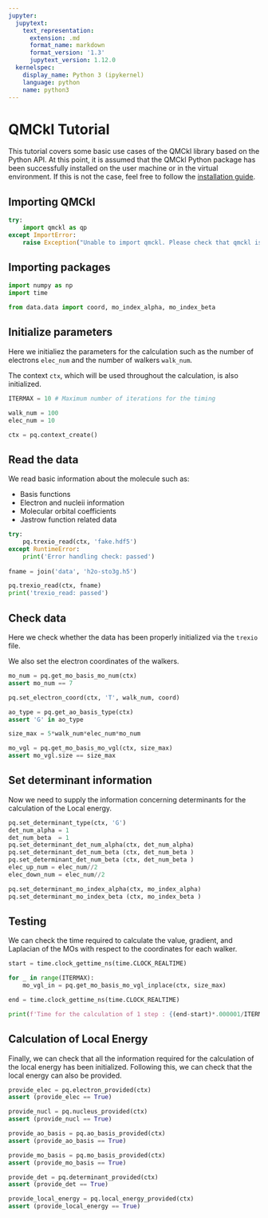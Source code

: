 ```yaml
---
jupyter:
  jupytext:
    text_representation:
      extension: .md
      format_name: markdown
      format_version: '1.3'
      jupytext_version: 1.12.0
  kernelspec:
    display_name: Python 3 (ipykernel)
    language: python
    name: python3
---
```



# QMCkl Tutorial


This tutorial covers some basic use cases of the QMCkl library based on the Python API. 
At this point, it is assumed that the QMCkl Python package has been successfully installed on the user machine 
or in the virtual environment. If this is not the case, feel free to follow the [installation guide](https://github.com/TREX-CoE/qmckl/blob/master/python/README.md).

## Importing QMCkl

```python
try:
    import qmckl as qp
except ImportError:
    raise Exception("Unable to import qmckl. Please check that qmckl is properly installed.")
```

## Importing packages

```python
import numpy as np
import time

from data.data import coord, mo_index_alpha, mo_index_beta
```

## Initialize parameters

Here we initialiez the parameters for the calculation
such as the number of electrons `elec_num` and the number of walkers `walk_num`. 

The context `ctx`, which will be used throughout the calculation, is also initialized. 

```python
ITERMAX = 10 # Maximum number of iterations for the timing

walk_num = 100
elec_num = 10

ctx = pq.context_create()
```

## Read the data

We read basic information about the molecule such as:

- Basis functions
- Electron and nucleii information
- Molecular orbital coefficients
- Jastrow function related data

```python
try:
    pq.trexio_read(ctx, 'fake.hdf5')
except RuntimeError:
    print('Error handling check: passed')
    
fname = join('data', 'h2o-sto3g.h5')

pq.trexio_read(ctx, fname)
print('trexio_read: passed')
```

## Check data 

Here we check whether the data has been properly initialized 
via the `trexio` file.

We also set the electron coordinates of the walkers. 

```python
mo_num = pq.get_mo_basis_mo_num(ctx)
assert mo_num == 7

pq.set_electron_coord(ctx, 'T', walk_num, coord)

ao_type = pq.get_ao_basis_type(ctx)
assert 'G' in ao_type

size_max = 5*walk_num*elec_num*mo_num

mo_vgl = pq.get_mo_basis_mo_vgl(ctx, size_max)
assert mo_vgl.size == size_max
```

## Set determinant information

Now we need to supply the information concerning determinants
for the calculation of the Local energy.

```python
pq.set_determinant_type(ctx, 'G')
det_num_alpha = 1
det_num_beta  = 1
pq.set_determinant_det_num_alpha(ctx, det_num_alpha)
pq.set_determinant_det_num_beta (ctx, det_num_beta )
pq.set_determinant_det_num_beta (ctx, det_num_beta )
elec_up_num = elec_num//2
elec_down_num = elec_num//2

pq.set_determinant_mo_index_alpha(ctx, mo_index_alpha)
pq.set_determinant_mo_index_beta (ctx, mo_index_beta )
```

## Testing 

We can check the time required to calculate the value, gradient,
and Laplacian of the MOs with respect to the coordinates for each walker.

```python
start = time.clock_gettime_ns(time.CLOCK_REALTIME)

for _ in range(ITERMAX):
    mo_vgl_in = pq.get_mo_basis_mo_vgl_inplace(ctx, size_max)

end = time.clock_gettime_ns(time.CLOCK_REALTIME)

print(f'Time for the calculation of 1 step : {(end-start)*.000001/ITERMAX} ms')
```

## Calculation of Local Energy

Finally, we can check that all the information required for the
calculation of the local energy has been initialized. Following 
this, we can check that the local energy can also be provided.

```python
provide_elec = pq.electron_provided(ctx)
assert (provide_elec == True)

provide_nucl = pq.nucleus_provided(ctx)
assert (provide_nucl == True)

provide_ao_basis = pq.ao_basis_provided(ctx)
assert (provide_ao_basis == True)

provide_mo_basis = pq.mo_basis_provided(ctx)
assert (provide_mo_basis == True)

provide_det = pq.determinant_provided(ctx)
assert (provide_det == True)

provide_local_energy = pq.local_energy_provided(ctx)
assert (provide_local_energy == True)
```
